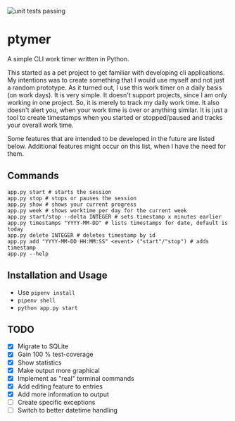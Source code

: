 ![unit tests passing](https://github.com/falkoin/ptymer/actions/workflows/main.yml/badge.svg?event=push)

# ptymer
A simple CLI work timer written in Python.

This started as a pet project to get familiar with developing cli applications. My intentions was to create something
that I would use myself and not just a random prototype. As it turned out, I use this work timer on a daily basis (on work
days). It is very simple. It doesn't support projects, since I am only working in one project. So, it is merely to track
my daily work time. It also doesn't alert you, when your work time is over or anything similar. It is just a tool to
create timestamps when you started or stopped/paused and tracks your overall work time.

Some features that are intended to be developed in the future are listed below. Additional features might occur on this 
list, when I have the need for them.

## Commands
    app.py start # starts the session
    app.py stop # stops or pauses the session
    app.py show # shows your current progress 
    app.py week # shows worktime per day for the current week
    app.py start/stop --delta INTEGER # sets timestamp x minutes earlier
    app.py timestamps "YYYY-MM-DD" # lists timestamps for date, default is today
    app.py delete INTEGER # deletes timestamp by id
    app.py add "YYYY-MM-DD HH:MM:SS" <event> ("start"/"stop") # adds timestamp
    app.py --help

## Installation and Usage
- Use `pipenv install`
- `pipenv shell`
- `python app.py start`

## TODO
- [x] Migrate to SQLite
- [x] Gain 100 % test-coverage
- [x] Show statistics
- [x] Make output more graphical
- [x] Implement as "real" terminal commands
- [x] Add editing feature to entries
- [x] Add more information to output
- [ ] Create specific exceptions
- [ ] Switch to better datetime handling
